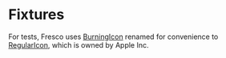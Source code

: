 # Fixtures

For tests, Fresco uses [BurningIcon][bi] renamed for convenience to [RegularIcon][ri], which is owned by Apple Inc.

[bi]: /System/Library/CoreServices/CoreTypes.bundle/Contents/Resources/BurningIcon.icns
[ri]: ./RegularIcon.icns
